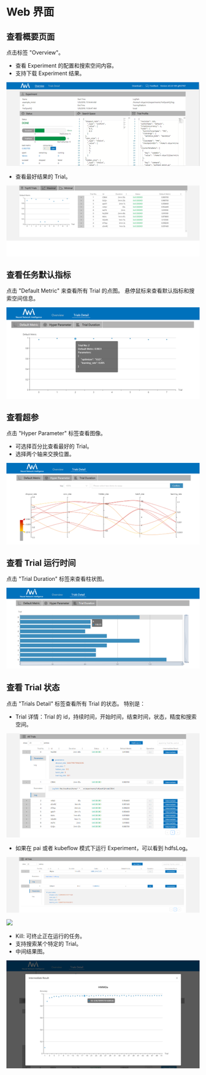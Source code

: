 # Web 界面

## 查看概要页面

点击标签 "Overview"。

* 查看 Experiment 的配置和搜索空间内容。
* 支持下载 Experiment 结果。

![](./img/webui-img/over1.png)

* 查看最好结果的 Trial。

![](./img/webui-img/over2.png)

## 查看任务默认指标

点击 "Default Metric" 来查看所有 Trial 的点图。 悬停鼠标来查看默认指标和搜索空间信息。

![](./img/accuracy.png)

## 查看超参

点击 "Hyper Parameter" 标签查看图像。

* 可选择百分比查看最好的 Trial。
* 选择两个轴来交换位置。

![](./img/hyperPara.png)

## 查看 Trial 运行时间

点击 "Trial Duration" 标签来查看柱状图。

![](./img/trial_duration.png)

## 查看 Trial 状态

点击 "Trials Detail" 标签查看所有 Trial 的状态。 特别是：

* Trial 详情：Trial 的 id，持续时间，开始时间，结束时间，状态，精度和搜索空间。

![](./img/webui-img/detail-local.png)

* 如果在 pai 或者 kubeflow 模式下运行 Experiment，可以看到 hdfsLog。

![](./img/webui-img/detail-pai.png)

![](./img/webui-img/trialog.png)

* Kill: 可终止正在运行的任务。
* 支持搜索某个特定的 Trial。
* 中间结果图。

![](./img/intermediate.png)